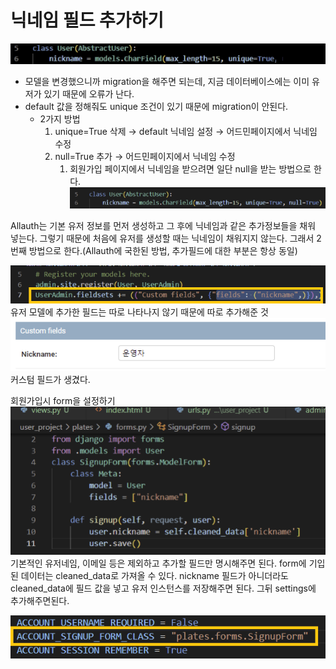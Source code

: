 # 닉네임 필드 추가하기

![1](./nickname/%ED%99%94%EB%A9%B4%20%EC%BA%A1%EC%B2%98%202022-11-10%20112230.png)
* 모델을 변경했으니까 migration을 해주면 되는데, 지금 데이터베이스에는 이미 유저가 있기 때문에 오류가 난다.
* default 값을 정해줘도 unique 조건이 있기 때문에 migration이 안된다.
	* 2가지 방법
		1. unique=True 삭제 → default 닉네임 설정 → 어드민페이지에서 닉네임 수정
		2.  null=True 추가 → 어드민페이지에서 닉네임 수정
			1. 회원가입 페이지에서 닉네임을 받으려면 일단 null을 받는 방법으로 한다.
![2](./nickname/%ED%99%94%EB%A9%B4%20%EC%BA%A1%EC%B2%98%202022-11-10%20112246.png)

Allauth는 기본 유저 정보를 먼저 생성하고 그 후에 닉네임과 같은 추가정보들을 채워 넣는다. 그렇기 때문에 처음에 유저를 생성할 때는 닉네임이 채워지지 않는다. 그래서 2번째 방법으로 한다.(Allauth에 국한된 방법, 추가필드에 대한 부분은 항상 동일)

![3](./nickname/%ED%99%94%EB%A9%B4%20%EC%BA%A1%EC%B2%98%202022-11-10%20112318.png)
유저 모델에 추가한 필드는 따로 나타나지 않기 때문에
따로 추가해준 것
![4](./nickname/%ED%99%94%EB%A9%B4%20%EC%BA%A1%EC%B2%98%202022-11-10%20112355.png)
커스텀 필드가 생겼다.

회원가입시 form을 설정하기
![5](./nickname/%ED%99%94%EB%A9%B4%20%EC%BA%A1%EC%B2%98%202022-11-10%20112641.png)
기본적인 유저네임, 이메일 등은 제외하고 추가할 필드만 명시해주면 된다.
form에 기입된 데이터는 cleaned_data로 가져올 수 있다. nickname 필드가 아니더라도 cleaned_data에 필드 값을 넣고 유저 인스턴스를 저장해주면 된다.
그뒤 settings에 추가해주면된다.

![6](./nickname/%ED%99%94%EB%A9%B4%20%EC%BA%A1%EC%B2%98%202022-11-10%20112740.png)

